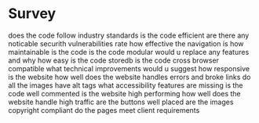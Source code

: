 # Survey
does the code follow industry standards
is the code efficient
are there any noticable securith vulnerabilities
rate how effective the navigation is 
how maintainable is the code
is the code modular
would u replace any features and why
how easy is the code storedb
is the code cross browser compatible 
what technical improvements would u suggest
how responsive is the website
how well does the website handles errors and broke links 
do all the images have alt tags
what accessibility features are missing
is the code well commented
is the website high performing
how well does the website handle high traffic
are the buttons well placed
are the images copyright compliant
do the pages meet client requirements
